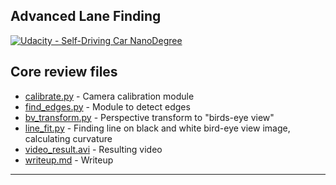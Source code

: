 ## Advanced Lane Finding
[![Udacity - Self-Driving Car NanoDegree](https://s3.amazonaws.com/udacity-sdc/github/shield-carnd.svg)](http://www.udacity.com/drive)


## Core review files
* [calibrate.py](https://github.com/ishipachev/UdacitySDCND-CarND-Advanced-Lane-Lines-P4/blob/master/calibrate.py) - Camera calibration module
* [find_edges.py](https://github.com/ishipachev/UdacitySDCND-CarND-Advanced-Lane-Lines-P4/blob/master/find_edges.py) - Module to detect edges
* [bv_transform.py](https://github.com/ishipachev/UdacitySDCND-CarND-Advanced-Lane-Lines-P4/blob/master/bv_transform.py) - Perspective transform to "birds-eye view"
* [line_fit.py](https://github.com/ishipachev/UdacitySDCND-CarND-Advanced-Lane-Lines-P4/blob/master/line_fit.py) - Finding line on black and white bird-eye view image, calculating curvature
* [video_result.avi](https://github.com/ishipachev/UdacitySDCND-CarND-Advanced-Lane-Lines-P4/blob/master/video_result.avi) - Resulting video
* [writeup.md](https://github.com/ishipachev/UdacitySDCND-CarND-Advanced-Lane-Lines-P4/blob/master/writeup.md) - Writeup
---
